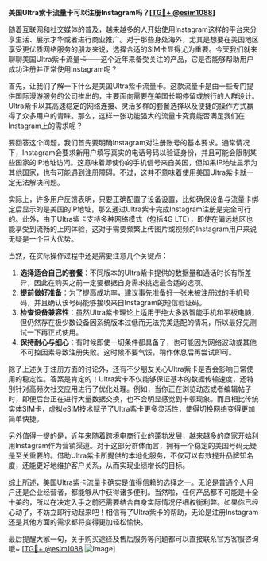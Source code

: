 **美国Ultra紫卡流量卡可以注册Instagram吗？[[TG💪+ @esim1088](https://t.me/s/esim1088)]**

随着互联网和社交媒体的普及，越来越多的人开始使用Instagram这样的平台来分享生活、展示才华或者进行商业推广。对于那些身处海外，尤其是想要在美国地区享受更优质网络服务的朋友来说，选择合适的SIM卡显得尤为重要。今天我们就来聊聊美国Ultra紫卡流量卡——这个近年来备受关注的产品，它是否能够帮助用户成功注册并正常使用Instagram呢？

首先，让我们了解一下什么是美国Ultra紫卡流量卡。这款流量卡是由一些专门提供国际漫游服务的公司推出的，主要面向需要在美国长期停留或旅行的人群设计。Ultra紫卡以其高速稳定的网络连接、灵活多样的套餐选择以及便捷的操作方式赢得了众多用户的青睐。那么，这样一张功能强大的流量卡究竟能否满足我们在Instagram上的需求呢？

要回答这个问题，我们首先要明确Instagram对注册账号的基本要求。通常情况下，Instagram会要求新用户填写真实的电话号码以验证身份，并且可能会限制某些国家的IP地址访问。这意味着即使你的手机信号来自美国，但如果IP地址显示为其他国家，也有可能遇到注册障碍。不过，这并不意味着使用美国Ultra紫卡就一定无法解决问题。

实际上，许多用户反馈表明，只要正确配置了设备设置，比如确保设备与流量卡绑定后显示的是美国的IP地址，那么通过Ultra紫卡完成Instagram注册是完全可行的。此外，由于Ultra紫卡支持多种网络模式（包括4G LTE），即使在偏远地区也能享受到流畅的上网体验，这对于需要频繁上传图片或视频的Instagram用户来说无疑是一个巨大优势。

当然，在实际操作过程中还是需要注意几个关键点：

1. **选择适合自己的套餐**：不同版本的Ultra紫卡提供的数据量和通话时长有所差异，因此在购买之前一定要根据自身需求挑选最合适的选项。
2. **提前做好准备**：为了提高成功率，建议事先准备好一张未被注册过的手机号码，并且确认该号码能够接收来自Instagram的短信验证码。
3. **检查设备兼容性**：虽然Ultra紫卡理论上适用于绝大多数智能手机和平板电脑，但仍然存在极少数设备因系统版本过低而无法完美适配的情况，所以最好先测试一下再正式使用。
4. **保持耐心与细心**：有时候即使一切条件都具备了，也可能因为网络波动或其他不可控因素导致注册失败。这时候不要气馁，稍作休息后再尝试即可。

除了上述关于注册方面的讨论外，还有不少朋友关心Ultra紫卡是否会影响日常使用的稳定性。答案是肯定的！Ultra紫卡不仅能够保证基本的数据传输速度，还特别针对高频次社交应用进行了优化处理。例如，当你正在浏览动态或者编辑帖子时，即便后台正在进行大量数据交换，也不会明显感觉到卡顿现象。而且相比传统实体SIM卡，虚拟eSIM技术赋予了Ultra紫卡更多灵活性，使得切换网络变得更加简单快捷。

另外值得一提的是，近年来随着跨境电商行业的蓬勃发展，越来越多的商家开始利用Instagram作为营销渠道。对于这部分群体而言，拥有一个稳定的美国号码无疑是至关重要的。借助Ultra紫卡所提供的本地化服务，不仅可以有效提升品牌知名度，还能更好地维护客户关系，从而实现业绩增长的目标。

综上所述，美国Ultra紫卡流量卡确实是值得信赖的选择之一。无论是普通个人用户还是企业经营者，都能够从中获得诸多便利。当然啦，任何产品都不可能是十全十美的，所以在决定入手之前还需要结合自身实际情况仔细权衡利弊。如果你已经心动了，不妨立即行动起来吧！相信有了Ultra紫卡的帮助，无论是注册Instagram还是其他方面的需求都将变得更加轻松愉快。

最后提醒大家一句，关于购买途径及售后服务等问题都可以直接联系官方客服咨询哦~ [[TG💪+ @esim1088](https://t.me/s/esim1088) ![Image](https://i.postimg.cc/4NQfJmqS/Snipaste-2025-05-13-00-14-12.png)]